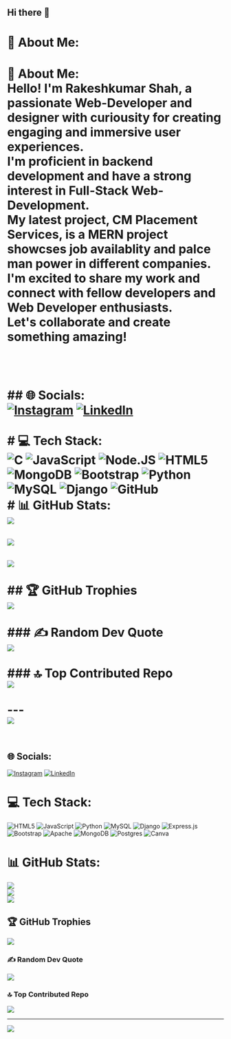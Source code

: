 ## Hi there 👋

# 💫 About Me:
# 💫 About Me:<br>Hello! I'm Rakeshkumar Shah, a passionate Web-Developer and designer with curiousity for creating engaging and immersive user experiences. <br>I'm proficient in backend development and have a strong interest in Full-Stack Web-Development. <br>My latest project, CM Placement Services, is a MERN project showcses job availablity and palce man power in different companies. <br>I'm excited to share my work and connect with fellow developers and Web Developer enthusiasts. <br>Let's collaborate and create something amazing!<br><br><br><br>## 🌐 Socials:<br>[![Instagram](https://img.shields.io/badge/Instagram-%23E4405F.svg?logo=Instagram&logoColor=white)](https://instagram.com/__rakesh__shah__) [![LinkedIn](https://img.shields.io/badge/LinkedIn-%230077B5.svg?logo=linkedin&logoColor=white)](https://www.linkedin.com/in/rakeshkumar-shah-1b48a1250/) <br><br># 💻 Tech Stack:<br>![C](https://img.shields.io/badge/c-%2300599C.svg?style=for-the-badge&logo=c&logoColor=white) ![JavaScript](https://img.shields.io/badge/javaScript-%2300599C.svg?style=for-the-badge&logo=c%2B%2B&logoColor=white) ![Node.JS](https://img.shields.io/badge/node.js-%231572B6.svg?style=for-the-badge&logo=node3&logoColor=white) ![HTML5](https://img.shields.io/badge/html5-%23E34F26.svg?style=for-the-badge&logo=html5&logoColor=white) ![MongoDB](https://img.shields.io/badge/java-%23ED8B00.svg?style=for-the-badge&logo=openjdk&logoColor=white) ![Bootstrap](https://img.shields.io/badge/bootstrap-%23323330.svg?style=for-the-badge&logo=bootstrap&logoColor=%23F7DF1E) ![Python](https://img.shields.io/badge/python-3670A0?style=for-the-badge&logo=python&logoColor=ffdd54) ![MySQL](https://img.shields.io/badge/mysql-4479A1.svg?style=for-the-badge&logo=mysql&logoColor=white) ![Django](https://img.shields.io/badge/django-%230047B3.svg?style=for-the-badge&logo=django&logoColor=white) ![GitHub](https://img.shields.io/badge/github-%23121011.svg?style=for-the-badge&logo=github&logoColor=white)<br># 📊 GitHub Stats:<br>![](https://github-readme-stats.vercel.app/api?username=Pradip7865&theme=dark&hide_border=false&include_all_commits=false&count_private=false)<br/><br>![](https://github-readme-streak-stats.herokuapp.com/?user=rakeshshah18&theme=dark&hide_border=false)<br/><br>![](https://github-readme-stats.vercel.app/api/top-langs/?username=rakeshshah18&theme=dark&hide_border=false&include_all_commits=false&count_private=false&layout=compact)<br><br>## 🏆 GitHub Trophies<br>![](https://github-profile-trophy.vercel.app/?username=rakeshshah18&theme=radical&no-frame=false&no-bg=true&margin-w=4)<br><br>### ✍ Random Dev Quote<br>![](https://quotes-github-readme.vercel.app/api?type=horizontal&theme=radical)<br><br>### 🔝 Top Contributed Repo<br>![](https://github-contributor-stats.vercel.app/api?username=rakeshshah18&limit=5&theme=dark&combine_all_yearly_contributions=true)<br><br>---<br>[![](https://visitcount.itsvg.in/api?id=rakeshshah18&icon=0&color=0)](https://visitcount.itsvg.in)<br><br><!-- Proudly created with GPRM ( https://gprm.itsvg.in ) -->


## 🌐 Socials:
[![Instagram](https://img.shields.io/badge/Instagram-%23E4405F.svg?logo=Instagram&logoColor=white)](https://instagram.com/__rakesh__shah__) [![LinkedIn](https://img.shields.io/badge/LinkedIn-%230077B5.svg?logo=linkedin&logoColor=white)](https://linkedin.com/in/https://www.linkedin.com/in/rakeshkumar-shah-1b48a1250/) 

# 💻 Tech Stack:
![HTML5](https://img.shields.io/badge/html5-%23E34F26.svg?style=for-the-badge&logo=html5&logoColor=white) ![JavaScript](https://img.shields.io/badge/javascript-%23323330.svg?style=for-the-badge&logo=javascript&logoColor=%23F7DF1E) ![Python](https://img.shields.io/badge/python-3670A0?style=for-the-badge&logo=python&logoColor=ffdd54) ![MySQL](https://img.shields.io/badge/mysql-4479A1.svg?style=for-the-badge&logo=mysql&logoColor=white) ![Django](https://img.shields.io/badge/django-%23092E20.svg?style=for-the-badge&logo=django&logoColor=white) ![Express.js](https://img.shields.io/badge/express.js-%23404d59.svg?style=for-the-badge&logo=express&logoColor=%2361DAFB) ![Bootstrap](https://img.shields.io/badge/bootstrap-%238511FA.svg?style=for-the-badge&logo=bootstrap&logoColor=white) ![Apache](https://img.shields.io/badge/apache-%23D42029.svg?style=for-the-badge&logo=apache&logoColor=white) ![MongoDB](https://img.shields.io/badge/MongoDB-%234ea94b.svg?style=for-the-badge&logo=mongodb&logoColor=white) ![Postgres](https://img.shields.io/badge/postgres-%23316192.svg?style=for-the-badge&logo=postgresql&logoColor=white) ![Canva](https://img.shields.io/badge/Canva-%2300C4CC.svg?style=for-the-badge&logo=Canva&logoColor=white)
# 📊 GitHub Stats:
![](https://github-readme-stats.vercel.app/api?username=rakeshshah18&theme=dark&hide_border=false&include_all_commits=false&count_private=false)<br/>
![](https://github-readme-streak-stats.herokuapp.com/?user=rakeshshah18&theme=dark&hide_border=false)<br/>
![](https://github-readme-stats.vercel.app/api/top-langs/?username=rakeshshah18&theme=dark&hide_border=false&include_all_commits=false&count_private=false&layout=compact)

## 🏆 GitHub Trophies
![](https://github-profile-trophy.vercel.app/?username=rakeshshah18&theme=radical&no-frame=false&no-bg=false&margin-w=4)

### ✍️ Random Dev Quote
![](https://quotes-github-readme.vercel.app/api?type=horizontal&theme=radical)

### 🔝 Top Contributed Repo
![](https://github-contributor-stats.vercel.app/api?username=rakeshshah18&limit=5&theme=dark&combine_all_yearly_contributions=true)

---
[![](https://visitcount.itsvg.in/api?id=rakeshshah18&icon=0&color=0)](https://visitcount.itsvg.in)

<!-- Proudly created with GPRM ( https://gprm.itsvg.in ) -->
